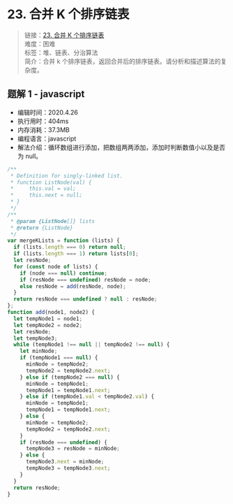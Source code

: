 # 23. 合并 K 个排序链表

> 链接：[23. 合并 K 个排序链表](https://leetcode-cn.com/problems/merge-k-sorted-lists/)  
> 难度：困难  
> 标签：堆、链表、分治算法  
> 简介：合并 k 个排序链表，返回合并后的排序链表。请分析和描述算法的复杂度。

## 题解 1 - javascript

- 编辑时间：2020.4.26
- 执行用时：404ms
- 内存消耗：37.3MB
- 编程语言：javascript
- 解法介绍：循环数组进行添加，把数组两两添加，添加时判断数值小以及是否为 null。

```javascript
/**
 * Definition for singly-linked list.
 * function ListNode(val) {
 *     this.val = val;
 *     this.next = null;
 * }
 */
/**
 * @param {ListNode[]} lists
 * @return {ListNode}
 */
var mergeKLists = function (lists) {
  if (lists.length === 0) return null;
  if (lists.length === 1) return lists[0];
  let resNode;
  for (const node of lists) {
    if (node === null) continue;
    if (resNode === undefined) resNode = node;
    else resNode = add(resNode, node);
  }
  return resNode === undefined ? null : resNode;
};
function add(node1, node2) {
  let tempNode1 = node1;
  let tempNode2 = node2;
  let resNode;
  let tempNode3;
  while (tempNode1 !== null || tempNode2 !== null) {
    let minNode;
    if (tempNode1 === null) {
      minNode = tempNode2;
      tempNode2 = tempNode2.next;
    } else if (tempNode2 === null) {
      minNode = tempNode1;
      tempNode1 = tempNode1.next;
    } else if (tempNode1.val < tempNode2.val) {
      minNode = tempNode1;
      tempNode1 = tempNode1.next;
    } else {
      minNode = tempNode2;
      tempNode2 = tempNode2.next;
    }
    if (resNode === undefined) {
      tempNode3 = resNode = minNode;
    } else {
      tempNode3.next = minNode;
      tempNode3 = tempNode3.next;
    }
  }
  return resNode;
}
```
